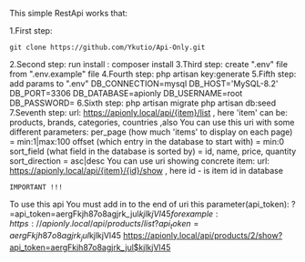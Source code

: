This simple RestApi works that:

1.First step:

    git clone https://github.com/Ykutio/Api-Only.git
    
2.Second step:
    run install : composer install
3.Third step:
    create ".env" file from ".env.example" file
4.Fourth step:
    php artisan key:generate
5.Fifth step:
    add params to ".env"
        DB_CONNECTION=mysql
        DB_HOST='MySQL-8.2'
        DB_PORT=3306
        DB_DATABASE=apionly
        DB_USERNAME=root
        DB_PASSWORD= 
6.Sixth step:
    php artisan migrate
    php artisan db:seed
7.Seventh step:
    url:
    https://apionly.local/api/{item}/list
        , here 'item' can be:
                products,
                brands,
                categories,
                countries
,also You can use this uri with some different parameters:
    per_page (how much 'items' to display on each page) = min:1|max:100
    offset (which entry in the database to start with) = min:0
    sort_field (what field in the database is sorted by) = id, name, price, quantity
    sort_direction = asc|desc
You can use uri showing concrete item:
    url:
    https://apionly.local/api/{item}/{id}/show
        , here id - is item id in database

    IMPORTANT !!!
 To use this api You must add in to the end of uri this parameter(api_token):
    ?=api_token=aergFkjh87o8agjrk_jul$kjlkjVl45
        for example:
 https://apionly.local/api/products/list?api_token=aergFkjh87o8agjrk_jul$kjlkjVl45
 https://apionly.local/api/products/2/show?api_token=aergFkjh87o8agjrk_jul$kjlkjVl45
